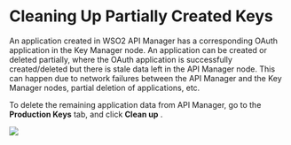 # Cleaning Up Partially Created Keys

An application created in WSO2 API Manager has a corresponding OAuth application in the Key Manager node. An application can be created or deleted partially, where the OAuth application is successfully created/deleted but there is stale data left in the API Manager node. This can happen due to network failures between the API Manager and the Key Manager nodes, partial deletion of applications, etc.

To delete the remaining application data from API Manager, go to the **Production Keys** tab, and click **Clean up** .

![]({{base_path}}/assets/attachments/103333197/103333198.png)
